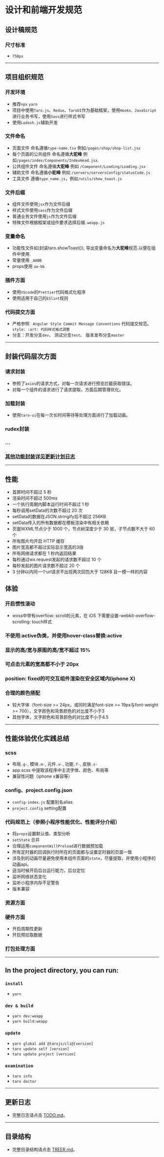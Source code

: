 # 设计和前端开发规范

## 设计稿规范

### 尺寸标准
- `750px`


--------------------------
## 项目组织规范

### 开发环境
- 推荐`npx` `yarn`
- 项目中使用`Taro.js`、`Redux`、`TaroUI`作为基础框架，使用`Hooks、JavaScript`进行业务书写，使用`Sass`进行样式书写
- 使用`Lodash.js`辅助开发

### 文件命名
- 页面文件 命名遵循`type-name.tsx` 例如`/pages/shop/shop-list.jsx`
- 每个页面的公共组件 命名遵循**大驼峰** 例如`/pages/index/Components/IndexHead.jsx`.
- 公共组件文件 命名遵循**大驼峰** 例如 `/Component/Loading/Loading.jsx`
- 辅助文件 命名遵循**小驼峰** 例如 `/servers/serversConfig/statusCode.js`
- 工具文件 遵循`type_name.js`，例如`/utils/show_toast.js`

### 文件后缀
- 组件文件使用`jsx`作为文件后缀
- 样式文件使用`sass`作为文件后缀
- 普通业务文件使用`js`作为文件后缀
- 特殊文件根据框架或组件要求选择后缀`.weapp.js`

### 变量命名
- 功能性文件如(封装taro.showToast()), 导出变量命名为**大驼峰**规范.以便在组件中使用.
- 常量使用 `_AABB`
- props使用 `aa-bb`

### 插件方面
- 使用`VScode`的`Prettier`代码格式化程序
- 使用适用于自己的`ESlint`规则

### 代码提交方面
- 严格参照 ` Angular Style Commit Message Conventions` 代码提交规范。 `style: :art: 代码样式格式调整`
- 分支：开发分支`dev`、 测试分支`test`、 版本发布分支`master`


--------------------------
## 封装代码层次方面
### 请求封装
- 参照了`axios`的请求方式，对每一次请求进行预览拦截获取错误。
- 对每一个组件的请求进行了请求提取，方面后期管理优化。

### 加载封装
- 使用`taro-ui`在每一次长时间等待等处理方面进行了加载动画。

### rudex封装

### ...

### [其他功能封装详见更新计划日志](./TODO.md)


--------------------------
## 性能
- 首屏时间不超过 5 秒
- 渲染时间不超过 500ms
- 一个执行周期内脚本运行时间不超过 1 秒
- 每秒调用setData的次数不超过 20 次
- setData的数据在JSON.stringify后不超过 256KB
- setData传入的所有数据都在模板渲染中有相关依赖
- 页面WXML节点少于 1000 个，节点树深度少于 30 层，子节点数不大于 60 个
- 所有图片均开启 HTTP 缓存
- 图片宽高都不超过实际显示宽高的3倍
- 所有网络请求都在 1 秒内返回结果
- 每秒通过wx.request发起的请求数不超过 10 个
- 每秒发起的图片请求数不超过 20 个
- 3 分钟以内同一个url请求不出现两次回包大于 128KB 且一模一样的内容

## 体验
### 开启惯性滚动 
- wxss中带有overflow: scroll的元素，在 iOS 下需要设置-webkit-overflow-scrolling: touch样式
### 不使用:active伪类，并使用hover-class替换:active
### 显示的高/宽与原图的高/宽不超过 15%
### 可点击元素的宽高都不小于 20px 
### position: fixed的可交互组件渲染在安全区域内(iphone X)
### 合理的颜色搭配
- 较大字体（font-size >= 24px，或同时满足font-size >= 19px与font-weight >= 700），文字颜色和背景颜色的对比度不小于3
- 其他字体，文字颜色和背景颜色的对比度不小于4.5

--------------------------
## 性能体验优化实践总结
### scss
- 布局`.g-`, 模块`.m-`, 元件`.u-`, 功能`.f-`, 皮肤`.s-`
- app.scss 中提取该程序中主流字体、颜色、布局等
- 兼容性问题（iphone x兼容等）

### config、project.config.json
- `config-index.js` 配置别名alias
- `project.config` setting配置

### 代码规范上（参照小程序性能优化、性能评分介绍）
- 将`props`设置默认值、类型分析
- `setState` 合并
- 合理运用`componentWillPreload`进行数据预加载
- 所有定时器的回调执行时所在的页面都与设置定时器的页面一致
- 涉及到的动画尽量避免使用本组件页面的`state`，尽量提取，并使用小程序的动画api。
- 适当时候开启后台运行能力，后台定位
- 监听网络状态变化
- 监听小程序内存不足警告
- 版本兼容

### 资源方面

### 硬件方面
- 开启周期性更新
- 开启预拉取数据

### 打包处理方面


--------------------------
## In the project directory, you can run:
### `install`
- `yarn`

### `dev & build`
- `yarn dev:weapp`
- `yarn build:weapp`

### `update`
- `yarn global add @tarojs/cli@[version]`
- `taro update self [version]`
- `taro update project [version]`

### `examination`
- `taro info`
- `taro doctor`


--------------------------
## 更新日志
- 完整日志请点击 [TODO.md](./TODO.md)。


--------------------------
## 目录结构
- 完整目录结构请点击 [TREER.md](./TREER.md)。
